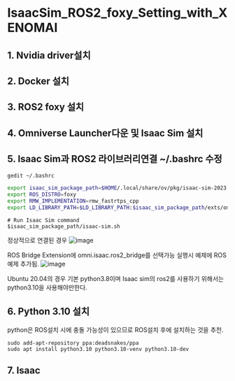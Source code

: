 # IsaacSim_ROS2_foxy_Setting_with_XENOMAI

## 1. Nvidia driver설치
## 2. Docker 설치
## 3. ROS2 foxy 설치
## 4. Omniverse Launcher다운 및 Isaac Sim 설치
## 5. Isaac Sim과 ROS2 라이브러리연결 ~/.bashrc 수정
``` bash
gedit ~/.bashrc
```
``` bash
export isaac_sim_package_path=$HOME/.local/share/ov/pkg/isaac-sim-2023.1.1
export ROS_DISTRO=foxy
export RMW_IMPLEMENTATION=rmw_fastrtps_cpp
export LD_LIBRARY_PATH=$LD_LIBRARY_PATH:$isaac_sim_package_path/exts/omni.isaac.ros2_bridge/foxy/lib
```

```
# Run Isaac Sim command
$isaac_sim_package_path/isaac-sim.sh
```

정상적으로 연결된 경우
![image](https://github.com/MinchangSung0223/IsaacSim_ROS2_foxy_Setting_with_XENOMAI/assets/53217819/09c75628-8b17-49a1-98a4-e6776bf83a3d)


ROS Bridge Extension에 omni.isaac.ros2_bridge를 선택가능 실행시 예제에 ROS예제 추가됨.
![image](https://github.com/MinchangSung0223/IsaacSim_ROS2_foxy_Setting_with_XENOMAI/assets/53217819/333487e8-fd05-40a6-810d-33fe312ded69)


Ubuntu 20.04의 경우 기본 python3.8이며 Isaac sim의 ros2를 사용하기 위해서는 python3.10을 사용해야만한다.

## 6. Python 3.10 설치

python은 ROS설치 시에 충돌 가능성이 있으므로 ROS설치 후에 설치하는 것을 추천.

```
sudo add-apt-repository ppa:deadsnakes/ppa
sudo apt install python3.10 python3.10-venv python3.10-dev
```
## 7. Isaac

